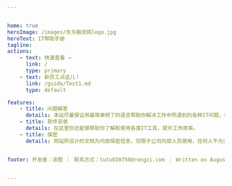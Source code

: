 ```yaml
---


home: true
heroImage: /images/东方融资网logo.jpg  
heroText: IT帮助手册
tagline: 
actions:
    - text: 快速查看 →
      link: /
      type: primary
    - text: 新员工点这儿！
      link: /guide/Test1.md
      type: default

features:
    - title: 问题解答
      details: 本站尽量保证用最简单明了的语言帮助你解决工作中所遇到的各种IT问题，确保你的计算机系统始终保持最佳状态。
    - title: 软件安装
      details: 在这里你还能够帮助你了解和使用各类IT工具，提升工作效率。
    - title: 保密
      details: 网站所设计的文档为内部保密信息，仅限于公司内部人员使用，任何人不允许泄密，一经追查、严肃处理！


footer: 开发者：涂图 ｜ 联系方式：tutu020750@rongzi.com ｜ Written on August 24, 2023


---
```

